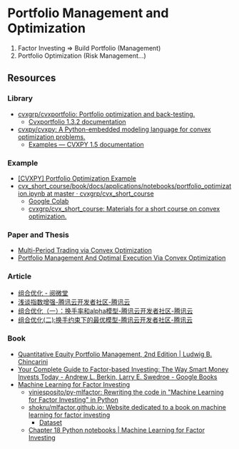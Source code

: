 # Portfolio Management and Optimization

1. Factor Investing => Build Portfolio (Management)
2. Portfolio Optimization (Risk Management...)

## Resources

### Library

- [cvxgrp/cvxportfolio: Portfolio optimization and back-testing.](https://github.com/cvxgrp/cvxportfolio)
  - [Cvxportfolio 1.3.2 documentation](https://www.cvxportfolio.com/en/stable/)
- [cvxpy/cvxpy: A Python-embedded modeling language for convex optimization problems.](https://github.com/cvxpy/cvxpy)
  - [Examples — CVXPY 1.5 documentation](https://www.cvxpy.org/examples/)

### Example

- [[CVXPY] Portfolio Optimization Example](https://www.kaggle.com/code/marketneutral/cvxpy-portfolio-optimization-example)
- [cvx_short_course/book/docs/applications/notebooks/portfolio_optimization.ipynb at master · cvxgrp/cvx_short_course](https://github.com/cvxgrp/cvx_short_course/blob/master/book/docs/applications/notebooks/portfolio_optimization.ipynb)
  - [Google Colab](https://colab.research.google.com/github/cvxgrp/cvx_short_course/blob/master/book/docs/applications/notebooks/portfolio_optimization.ipynb)
  - [cvxgrp/cvx_short_course: Materials for a short course on convex optimization.](https://github.com/cvxgrp/cvx_short_course)

### Paper and Thesis

- [Multi-Period Trading via Convex Optimization](https://stanford.edu/~boyd/papers/pdf/cvx_portfolio.pdf)
- [Portfolio Management And Optimal Execution Via Convex Optimization](https://stacks.stanford.edu/file/druid:wm743bj5020/thesis-augmented.pdf)

### Article

- [组合优化 - 阅微堂](https://zhiqiang.org/tag/portfolio-optimization.html)
- [浅谈指数增强-腾讯云开发者社区-腾讯云](https://cloud.tencent.com/developer/article/1424201)
- [组合优化（一）：换手率和alpha模型-腾讯云开发者社区-腾讯云](https://cloud.tencent.com/developer/article/2242060)
- [组合优化(二):换手约束下的最优模型-腾讯云开发者社区-腾讯云](https://cloud.tencent.com/developer/article/2242059)

### Book

- [Quantitative Equity Portfolio Management, 2nd Edition | Ludwig B. Chincarini](https://ludwigbc.com/books/qepm-2/)
- [Your Complete Guide to Factor-based Investing: The Way Smart Money Invests Today - Andrew L. Berkin, Larry E. Swedroe - Google Books](https://books.google.co.jp/books/about/Your_Complete_Guide_to_Factor_based_Inve.html?id=iSNBvgAACAAJ&redir_esc=y)
- [Machine Learning for Factor Investing](https://www.mlfactor.com/)
  - [viniesposito/py-mlfactor: Rewriting the code in "Machine Learning for Factor Investing" in Python](https://github.com/viniesposito/py-mlfactor)
  - [shokru/mlfactor.github.io: Website dedicated to a book on machine learning for factor investing](https://github.com/shokru/mlfactor.github.io?tab=readme-ov-file)
    - [Dataset](https://github.com/shokru/mlfactor.github.io/tree/master/material)
  - [Chapter 18 Python notebooks | Machine Learning for Factor Investing](https://www.mlfactor.com/python.html)
